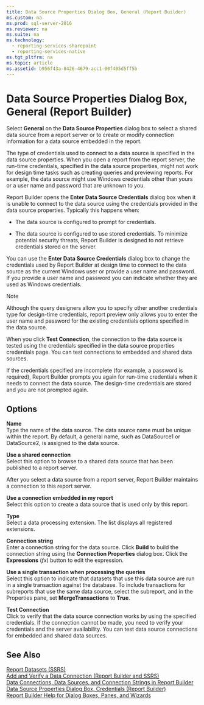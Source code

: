 ```yaml
---
title: Data Source Properties Dialog Box, General (Report Builder)
ms.custom: na
ms.prod: sql-server-2016
ms.reviewer: na
ms.suite: na
ms.technology: 
  - reporting-services-sharepoint
  - reporting-services-native
ms.tgt_pltfrm: na
ms.topic: article
ms.assetid: b956f43a-8426-4679-acc1-00f405d5ff5b
---
```

# Data Source Properties Dialog Box, General (Report Builder)
  Select **General** on the **Data Source Properties** dialog box to select a shared data source from a report server or to create or modify connection information for a data source embedded in the report.  
  
 The type of credentials used to connect to a data source is specified in the data source properties. When you open a report from the report server, the run\-time credentials, specified in the data source properties, might not work for design time tasks such as creating queries and previewing reports. For example, the data source might use Windows credentials other than yours or a user name and password that are unknown to you.  
  
 Report Builder opens the **Enter Data Source Credentials** dialog box when it is unable to connect to the data source using the credentials provided in the data source properties. Typically this happens when:  
  
-   The data source is configured to prompt for credentials.  
  
-   The data source is configured to use stored credentials.  To minimize potential security threats, Report Builder is designed to not retrieve credentials stored on the server.  
  
 You can use the **Enter Data Source Credentials** dialog box to change the credentials used by Report Builder at design time to connect to the data source as the current Windows user or provide a user name and password. If you provide a user name and password you can indicate whether they are used as Windows credentials.  
  
> [!NOTE]  
>  Although the query designers allow you to specify other another credentials type for design\-time credentials, report preview only allows you to enter the user name and password for the existing credentials options specified in the data source.  
  
 When you click **Test Connection**, the connection to the data source is tested using the credentials specified in the data source properties credentials page. You can test connections to embedded and shared data sources.  
  
 If the credentials specified are incomplete \(for example, a password is required\), Report Builder prompts you again for run\-time credentials when it needs to connect the data source. The design\-time credentials are stored and you are not prompted again.  
  
## Options  
 **Name**  
 Type the name of the data source. The data source name must be unique within the report. By default, a general name, such as DataSource1 or DataSource2, is assigned to the data source.  
  
 **Use a shared connection**  
 Select this option to browse to a shared data source that has been published to a report server.  
  
 After you select a data source from a report server, Report Builder maintains a connection to this report server.  
  
 **Use a connection embedded in my report**  
 Select this option to create a data source that is used only by this report.  
  
 **Type**  
 Select a data processing extension. The list displays all registered extensions.  
  
 **Connection string**  
 Enter a connection string for the data source. Click **Build** to build the connection string using the **Connection Properties** dialog box. Click the **Expressions** \(*fx*\) button to edit the expression.  
  
 **Use a single transaction when processing the queries**  
 Select this option to indicate that datasets that use this data source are run in a single transaction against the database. To include transactions for subreports that use the same data source, select the subreport, and in the Properties pane, set **MergeTransactions** to **True**.  
  
 **Test Connection**  
 Click to verify that the data source connection works by using the specified credentials. If the connection cannot be made, you need to verify your credentials and the server availability. You can test data source connections for embedded and shared data sources.  
  
## See Also  
 [Report Datasets &#40;SSRS&#41;](../../Topics/TopicNameNotContainA/Report-Datasets--SSRS-.md)   
 [Add and Verify a Data Connection &#40;Report Builder and SSRS&#41;](../../Topics/TopicNameContainA/Add-and-Verify-a-Data-Connection--Report-Builder-and-SSRS-.md)   
 [Data Connections, Data Sources, and Connection Strings in Report Builder](../../Topics/TopicNameNotContainA/Data-Connections--Data-Sources--and-Connection-Strings-in-Report-Builder.md)   
 [Data Source Properties Dialog Box, Credentials &#40;Report Builder&#41;](../../Topics/TopicNameNotContainA/Data-Source-Properties-Dialog-Box--Credentials--Report-Builder-.md)   
 [Report Builder Help for Dialog Boxes, Panes, and Wizards](assetId:///2da24891-0b6d-4d3c-8b18-81b98752642f)  
  
  